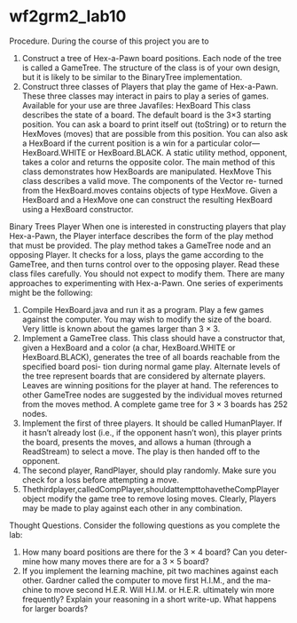 # wf2grm2_lab10

Procedure. During the course of this project you are to
1. Construct a tree of Hex-a-Pawn board positions. Each node of the tree is called a GameTree. The structure of the class is of your own design, but it is likely to be similar to the BinaryTree implementation.
2. Construct three classes of Players that play the game of Hex-a-Pawn. These three classes may interact in pairs to play a series of games.
Available for your use are three Javafiles:
HexBoard This class describes the state of a board. The default board is the 3×3 starting position. You can ask a board to print itself out (toString) or to return the HexMoves (moves) that are possible from this position. You can also ask a HexBoard if the current position is a win for a particular color— HexBoard.WHITE or HexBoard.BLACK. A static utility method, opponent, takes a color and returns the opposite color. The main method of this class demonstrates how HexBoards are manipulated.
HexMove This class describes a valid move. The components of the Vector re- turned from the HexBoard.moves contains objects of type HexMove. Given a HexBoard and a HexMove one can construct the resulting HexBoard using a HexBoard constructor.


Binary Trees
Player When one is interested in constructing players that play Hex-a-Pawn, the Player interface describes the form of the play method that must be provided. The play method takes a GameTree node and an opposing Player. It checks for a loss, plays the game according to the GameTree, and then turns control over to the opposing player.
Read these class files carefully. You should not expect to modify them.
There are many approaches to experimenting with Hex-a-Pawn. One series
of experiments might be the following:
1. Compile HexBoard.java and run it as a program. Play a few games against the computer. You may wish to modify the size of the board. Very little is known about the games larger than 3 × 3.
2. Implement a GameTree class. This class should have a constructor that, given a HexBoard and a color (a char, HexBoard.WHITE or HexBoard.BLACK), generates the tree of all boards reachable from the specified board posi- tion during normal game play. Alternate levels of the tree represent boards that are considered by alternate players. Leaves are winning positions for the player at hand. The references to other GameTree nodes are suggested by the individual moves returned from the moves method. A complete game tree for 3 × 3 boards has 252 nodes.
3. Implement the first of three players. It should be called HumanPlayer. If it hasn’t already lost (i.e., if the opponent hasn’t won), this player prints the board, presents the moves, and allows a human (through a ReadStream) to select a move. The play is then handed off to the opponent.
4. The second player, RandPlayer, should play randomly. Make sure you check for a loss before attempting a move.
5. Thethirdplayer,calledCompPlayer,shouldattempttohavetheCompPlayer object modify the game tree to remove losing moves.
Clearly, Players may be made to play against each other in any combination.



Thought Questions. Consider the following questions as you complete the lab:
1. How many board positions are there for the 3 × 4 board? Can you deter- mine how many moves there are for a 3 × 5 board?
2. If you implement the learning machine, pit two machines against each other. Gardner called the computer to move first H.I.M., and the ma- chine to move second H.E.R. Will H.I.M. or H.E.R. ultimately win more frequently? Explain your reasoning in a short write-up. What happens for larger boards?

